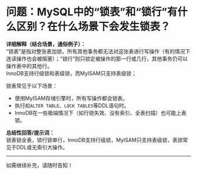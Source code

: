 # **问题：MySQL中的“锁表”和“锁行”有什么区别？在什么场景下会发生锁表？**

**详细解释（结合场景，通俗例子）：**  
“锁表”是指对整张表加锁，所有其他事务都无法对这张表进行写操作（有的情况下连读操作也会被阻塞）；“锁行”则只锁定被操作的那一行或几行，其他事务仍可以操作表中的其他行。  
InnoDB支持行级锁和表级锁，而MyISAM只支持表级锁；

锁表常见于以下场景：  
- 使用MyISAM存储引擎时，所有写操作都会锁表。  
- 执行如`ALTER TABLE`、`LOCK TABLES`等DDL语句时。  
- InnoDB在一些极端情况下（如行锁失效、没有索引、全表扫描）也可能上表锁。

**总结性回答/提示词：**  
锁表锁全表，锁行锁单行，InnoDB支持行级锁，MyISAM只支持表级锁，表锁常见于DDL或无索引大操作。

---

如需继续补充，请随时告知！
